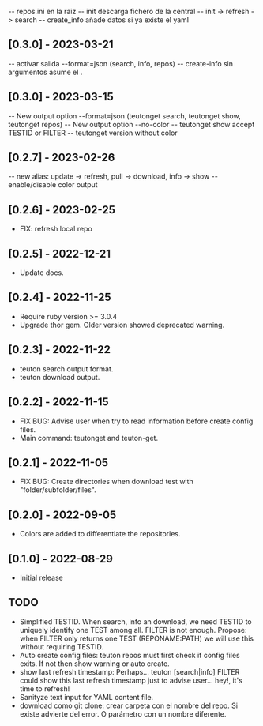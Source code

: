 -- repos.ini en la raiz
-- init descarga fichero de la central
-- init -> refresh -> search
-- create_info añade datos si ya existe el yaml

## [0.3.0] - 2023-03-21

-- activar salida --format=json (search, info, repos)
-- create-info sin argumentos asume el .

## [0.3.0] - 2023-03-15

-- New output option --format=json (teutonget search, teutonget show, teutonget repos)
-- New output option --no-color
-- teutonget show accept TESTID or FILTER
-- teutonget version without color

## [0.2.7] - 2023-02-26

-- new alias: update -> refresh, pull -> download, info -> show
-- enable/disable color output

## [0.2.6] - 2023-02-25

- FIX: refresh local repo

## [0.2.5] - 2022-12-21

- Update docs.

## [0.2.4] - 2022-11-25

- Require ruby version >= 3.0.4
- Upgrade thor gem. Older version showed deprecated warning.

## [0.2.3] - 2022-11-22

- teuton search output format.
- teuton download output.

## [0.2.2] - 2022-11-15

- FIX BUG: Advise user when try to read information before create config files.
- Main command: teutonget and teuton-get.

## [0.2.1] - 2022-11-05

- FIX BUG: Create directories when download test with "folder/subfolder/files".

## [0.2.0] - 2022-09-05

- Colors are added to differentiate the repositories.

## [0.1.0] - 2022-08-29

- Initial release

## TODO

- Simplified TESTID. When search, info an download, we need TESTID to uniquely identify one TEST among all. FILTER is not enough. Propose: when FILTER only returns one TEST (REPONAME:PATH) we will use this without requiring TESTID.
- Auto create config files: teuton repos must first check if config files exits. If not then show warning or auto create.
- show last refresh timestamp: Perhaps... teuton [search|info] FILTER could show this last refresh timestamp just to advise user... hey!, it's time to refresh!
- Sanityze text input for YAML content file.
- download como git clone: crear carpeta con el nombre del repo. Si existe advierte del error. O parámetro con un nombre diferente.
